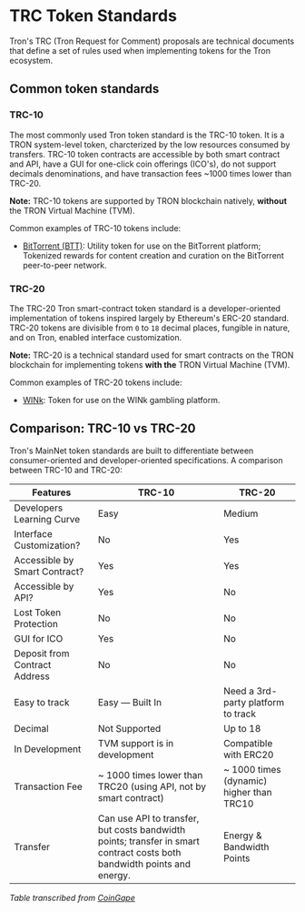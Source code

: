 # TRC Token Standards
Tron's TRC (Tron Request for Comment) proposals are technical documents that define a set of rules used when implementing tokens for the Tron ecosystem.

## Common token standards

### TRC-10
The most commonly used Tron token standard is the TRC-10 token. It is a TRON system-level token, charcterized by the low resources consumed by transfers. TRC-10 token contracts are accessible by both smart contract and API, have a GUI for one-click coin offerings (ICO's), do not support decimals denominations, and have transaction fees ~1000 times lower than TRC-20.

**Note:** TRC-10 tokens are supported by TRON blockchain natively, **without** the TRON Virtual Machine (TVM).

Common examples of TRC-10 tokens include:

- [BitTorrent (BTT)](https://www.bittorrent.com/btt/): Utility token for use on the BitTorrent platform; Tokenized rewards for content creation and curation on the BitTorrent peer-to-peer network.

### TRC-20
The TRC-20 Tron smart-contract token standard is a developer-oriented implementation of tokens inspired largely by Ethereum's ERC-20 standard. TRC-20 tokens are divisible from `0` to `18` decimal places, fungible in nature, and on Tron, enabled interface customization.

**Note:** TRC‌-20 is a technical standard used for smart contracts on the TRON blockchain for implementing tokens **with the** TRON Virtual Machine (TVM).

Common examples of TRC-20 tokens include:

- [WINk](https://www.wink.org/): Token for use on the WINk gambling platform.

## Comparison: TRC-10 vs TRC-20
Tron's MainNet token standards are built to differentiate between consumer-oriented and developer-oriented specifications. A comparison between TRC-10 and TRC-20:

|**Features**   |**TRC-10**   |**TRC-20**   |
|---|---|---|
|Developers Learning Curve   |Easy  |Medium   |
|Interface Customization?   |No   |Yes   |
|Accessible by Smart Contract?   |Yes   |Yes   |
|Accessible by API?   |Yes   |No   |
|Lost Token Protection   |No   |No   |
|GUI for ICO   |Yes   |No   |
|Deposit from Contract Address   |No   |No   |
|Easy to track   |Easy — Built In   |Need a 3rd-party platform to track   |
|Decimal   |Not Supported   |Up to 18   |
|In Development   |TVM support is in development   |Compatible with ERC20   |
|Transaction Fee   |~ 1000 times lower than TRC20 (using API, not by smart contract)   |~ 1000 times (dynamic) higher than TRC10   |
|Transfer   |Can use API to transfer, but costs bandwidth points; transfer in smart contract costs both bandwidth points and energy.   |Energy & Bandwidth Points   |

*Table transcribed from [CoinGape](https://coingape.com/tron-trc10-trc20-token-standards/)*
